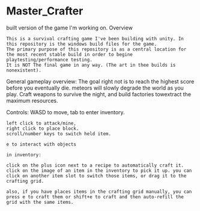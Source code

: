 # Master_Crafter
 built version of the game I'm working on.
 Overview

    This is a survival crafting game I've been building with unity. In this repository is the windows build files for the game.
    The primary purpose of this repository is as a central location for the most recent stable build in order to begine playtesting/performance testing. 
    It is NOT The final game in any way. (The art in thee builds is nonexistent).
    
 General gameplay overview:
    The goal right not is to reach the highest score before you eventually die. meteors will slowly degrade the world as you play. Craft weapons to survive the night, and build factories towextract the maximum resources. 

 Controls:
    WASD to move, tab to enter inventory.

    left click to attack/mine, 
    right click to place block.
    scroll/number keys to switch held item. 

    e to interact with objects

    in inventory:

    click on the plus icon next to a recipe to automatically craft it. 
    click on the image of an item in the inventory to pick it up. you can click on another item slot to switch those items, or drag it to the crafting grid. 

    also, if you have places items in the crafting grid manually, you can press e to craft them or shift+e to craft and then auto-refill the grid with the same items. 


